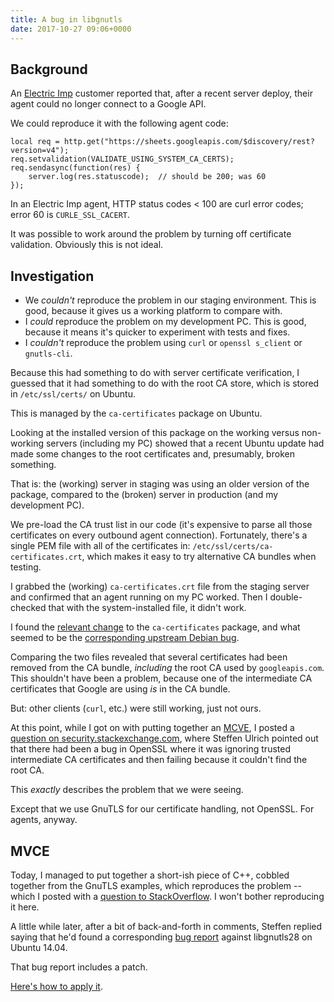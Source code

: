 ```yaml
---
title: A bug in libgnutls
date: 2017-10-27 09:06+0000
---
```


## Background

An [Electric Imp](https://electricimp.com/) customer reported that, after a recent server deploy, their agent could no longer connect to a Google API.

We could reproduce it with the following agent code:

    local req = http.get("https://sheets.googleapis.com/$discovery/rest?version=v4");
    req.setvalidation(VALIDATE_USING_SYSTEM_CA_CERTS);
    req.sendasync(function(res) {
        server.log(res.statuscode);  // should be 200; was 60
    });

In an Electric Imp agent, HTTP status codes < 100 are curl error codes; error 60 is `CURLE_SSL_CACERT`.

It was possible to work around the problem by turning off certificate validation. Obviously this is not ideal.

## Investigation

- We _couldn't_ reproduce the problem in our staging environment. This is good, because it gives us a working platform to compare with.
- I _could_ reproduce the problem on my development PC. This is good, because it means it's quicker to experiment with tests and fixes.
- I _couldn't_ reproduce the problem using `curl` or `openssl s_client` or `gnutls-cli`.

Because this had something to do with server certificate verification, I guessed that it had something to do with the root CA store, which is stored in `/etc/ssl/certs/` on Ubuntu.

This is managed by the `ca-certificates` package on Ubuntu.

Looking at the installed version of this package on the working versus non-working servers (including my PC) showed that a recent Ubuntu update had made some changes to the root certificates and, presumably, broken something.

That is: the (working) server in staging was using an older version of the package, compared to the (broken) server in production (and my development PC).

We pre-load the CA trust list in our code (it's expensive to parse all those certificates on every outbound agent connection). Fortunately, there's a single PEM file with all of the certificates in: `/etc/ssl/certs/ca-certificates.crt`, which makes it easy to try alternative CA bundles when testing.

I grabbed the (working) `ca-certificates.crt` file from the staging server and confirmed that an agent running on my PC worked. Then I double-checked that with the system-installed file, it didn't work.

I found the [relevant change](https://launchpad.net/ubuntu/+source/ca-certificates/20170717~14.04.1) to the `ca-certificates` package, and what seemed to be the [corresponding upstream Debian bug](https://bugs.debian.org/cgi-bin/bugreport.cgi?bug=858064).

Comparing the two files revealed that several certificates had been removed from the CA bundle, *including* the root CA used by `googleapis.com`. This shouldn't have been a problem, because one of the intermediate CA certificates that Google are using _is_ in the CA bundle.

But: other clients (`curl`, etc.) were still working, just not ours.

At this point, while I got on with putting together an [MCVE](https://stackoverflow.com/help/mcve), I posted a [question on security.stackexchange.com](https://security.stackexchange.com/questions/171983/server-certificate-terminates-in-removed-ca-certificate-still-works), where Steffen Ulrich pointed out that there had been a bug in OpenSSL where it was ignoring trusted intermediate CA certificates and then failing because it couldn't find the root CA.

This _exactly_ describes the problem that we were seeing.

Except that we use GnuTLS for our certificate handling, not OpenSSL. For agents, anyway.

## MVCE

Today, I managed to put together a short-ish piece of C++, cobbled together from the GnuTLS examples, which reproduces the problem -- which I posted with a [question to StackOverflow](https://stackoverflow.com/questions/46935436/gnutls-doesnt-correctly-verify-certs-for-googleapis-com). I won't bother reproducing it here.

A little while later, after a bit of back-and-forth in comments, Steffen replied saying that he'd found a corresponding [bug report](https://bugs.launchpad.net/ubuntu/+source/gnutls28/+bug/1722411) against libgnutls28 on Ubuntu 14.04.

That bug report includes a patch.

[Here's how to apply it](http://blog.differentpla.net/blog/2017/10/27/libgnutls-patch/).
